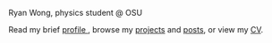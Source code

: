 Ryan Wong, physics student @ OSU 

Read my brief <a href = "bio.html"> profile </a>, 
browse my <a href = "projects.html">projects</a> and <a href = "posts.html">posts</a>, or
view my <a href = "CV.html">CV</a>.


